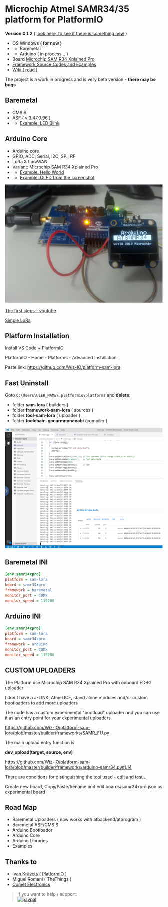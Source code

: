 # Microchip Atmel SAMR34/35 platform for PlatformIO

 **Version 0.1.2** ( [look here, to see if there is something new](https://github.com/Wiz-IO/platform-sam-lora/wiki/VERSION) )
* OS Windows **( for now )** 
* * Baremetal 
* * Arduino ( in process... )
* Board [Microchip SAM R34 Xplained Pro](https://www.microchip.com/DevelopmentTools/ProductDetails/dm320111)
* [Framework Source Codes and Examples](https://github.com/Wiz-IO/framework-sam-lora)
* [Wiki ( read )](https://github.com/Wiz-IO/platform-sam-lora/wiki)

The project is a work in progress and is very beta version - **there may be bugs** 

## Baremetal
* CMSIS
* [ASF ( v 3.47.0.96 )](https://github.com/Wiz-IO/platform-sam-lora/wiki/ASF)
* * [Example: LED Blink](https://github.com/Wiz-IO/framework-sam-lora/tree/master/examples/asf_blink)

## Arduino Core
* Arduino core
* GPIO, ADC, Serial, I2C, SPI, RF
* LoRa & LoraWAN
* Variant: Microchip SAM R34 Xplained Pro
* * [Example: Hello World](https://github.com/Wiz-IO/framework-sam-lora/blob/master/examples/arduino_hello_world/)
* * [Example: OLED from the screenshot](https://github.com/Wiz-IO/framework-sam-lora/tree/master/examples/arduino_oled_i2c)

![sam](https://raw.githubusercontent.com/Wiz-IO/LIB/master/images/sam34-oled.jpg)

[The first steps - youtube](https://www.youtube.com/watch?v=Bhc3n0Go5KI)

[Simple LoRa](https://www.youtube.com/watch?v=3bJiQ3b2fgA)

## Platform Installation

Install VS Code + PlatformIO

PlatformIO - Home - Platforms - Advanced Installation

Paste link: https://github.com/Wiz-IO/platform-sam-lora

## Fast Uninstall
Goto `C:\Users\USER_NAME\.platformio\platforms` and **delete**:
* folder **sam-lora** ( builders )
* folder **framework-sam-lora** ( sources )
* folder **tool-sam-lora** ( uploader )
* folder **toolchain-gccarmnoneeabi** (compiler )

![sam](https://raw.githubusercontent.com/Wiz-IO/LIB/master/images/lorawan-appdata.png)

## Baremetal INI
```ini
[env:samr34xpro]
platform = sam-lora
board = samr34xpro
framework = baremetal
monitor_port = COMx     
monitor_speed = 115200  
```

## Arduino INI
```ini
[env:samr34xpro]
platform = sam-lora
board = samr34xpro
framework = arduino
monitor_port = COMx     
monitor_speed = 115200  
```

## CUSTOM UPLOADERS
The Platform use Microchip SAM R34 Xplained Pro with onboard EDBG uploader 

I don't have a J-LINK, Atmel ICE, stand alone modules and/or custom bootloaders to add more uploaders

The code has a custom experimental "bootload" uploader and you can use it as an entry point for your experimental uploaders

https://github.com/Wiz-IO/platform-sam-lora/blob/master/builder/frameworks/SAMR_FU.py


The main upload entry function is:

**dev_upload(target, source, env)**

https://github.com/Wiz-IO/platform-sam-lora/blob/master/builder/frameworks/arduino-samr34.py#L14

There are conditions for distinguishing the tool used - edit and test...


Create new board, Copy/Paste/Rename and edit boards/samr34xpro.json as experimental board

## Road Map
* Baremetal Uploaders ( now works with atbackend/atprogram )
* Baremetal ASF/CMSIS
* Arduino Bootloader
* Arduino Core
* Arduino Libraries
* Examples

## Thanks to

* [Ivan Kravets ( PlatformIO )](https://platformio.org/)
* Miguel Romani ( TheThings )
* [Comet Electronics](https://www.comet.bg/en/)


>If you want to help / support:   
[![paypal](https://www.paypalobjects.com/en_US/i/btn/btn_donate_SM.gif)](https://www.paypal.com/cgi-bin/webscr?cmd=_s-xclick&hosted_button_id=ESUP9LCZMZTD6)

